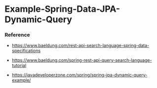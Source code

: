 # Example-Spring-Data-JPA-Dynamic-Query


### Reference

- https://www.baeldung.com/rest-api-search-language-spring-data-specifications

- https://www.baeldung.com/spring-rest-api-query-search-language-tutorial

- https://javadeveloperzone.com/spring/spring-jpa-dynamic-query-example/